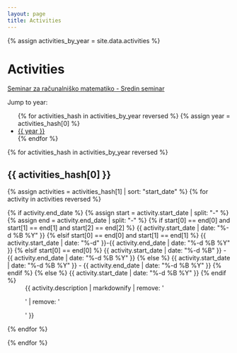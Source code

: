 ```yaml
---
layout: page
title: Activities
---
```


{% assign activities_by_year = site.data.activities %}

# Activities

[Seminar za računalniško matematiko - Sredin seminar](https://www.fmf.uni-lj.si/sl/raziskave/seminar-za-racunalnisko-matematiko/)

Jump to year:

<ul class="inline-list">
{% for activities_hash in activities_by_year reversed %}
{% assign year = activities_hash[0] %}
<li><a href="#{{ year }}">{{ year }}</a></li>
{% endfor %}
</ul>

{% for activities_hash in activities_by_year reversed %}

## {{ activities_hash[0] }}

<dl class="activities-list">

{% assign activities = activities_hash[1] | sort: "start_date" %}
{% for activity in activities reversed %}

<dt>
{% if activity.end_date %}
  {% assign start = activity.start_date | split: "-" %}  
  {% assign end = activity.end_date | split: "-" %}
  {% if start[0] == end[0] and start[1] == end[1] and start[2] == end[2] %}
  {{ activity.start_date | date: "%-d %B %Y" }}
  {% elsif start[0] == end[0] and start[1] == end[1] %}
  {{ activity.start_date | date: "%-d" }}-{{ activity.end_date | date: "%-d %B %Y" }}
  {% elsif start[0] == end[0] %}
  {{ activity.start_date | date: "%-d %B" }} - {{ activity.end_date | date: "%-d %B %Y" }}
  {% else %} 
  {{ activity.start_date | date: "%-d %B %Y" }} - {{ activity.end_date | date: "%-d %B %Y" }}
  {% endif %}
{% else %}
  {{ activity.start_date | date: "%-d %B %Y" }}
{% endif %}
</dt>
<dd>{{ activity.description | markdownify | remove: '<p>' | remove: '</p>' }}</dd>

{% endfor %}

</dl>

{% endfor %}